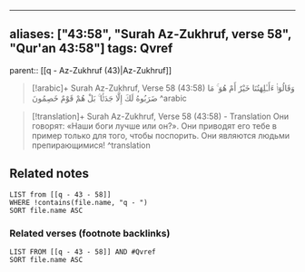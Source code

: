 
---
aliases: ["43:58", "Surah Az-Zukhruf, verse 58", "Qur'an 43:58"]
tags: Qvref
---

parent:: [[q - Az-Zukhruf (43)|Az-Zukhruf]]

> [!arabic]+ Surah Az-Zukhruf, Verse 58 (43:58)
> <span class="quran-arabic">وَقَالُوٓا۟ ءَأَـٰلِهَتُنَا خَيْرٌ أَمْ هُوَ ۚ مَا ضَرَبُوهُ لَكَ إِلَّا جَدَلًۢا ۚ بَلْ هُمْ قَوْمٌ خَصِمُونَ</span>
^arabic

> [!translation]+ Surah Az-Zukhruf, Verse 58 (43:58) - Translation
> Они говорят: «Наши боги лучше или он?». Они приводят его тебе в пример только для того, чтобы поспорить. Они являются людьми препирающимися!
^translation



## Related notes
```dataview
LIST from [[q - 43 - 58]]
WHERE !contains(file.name, "q - ")
SORT file.name ASC
```

### Related verses (footnote backlinks)
```dataview
LIST FROM [[q - 43 - 58]] AND #Qvref
SORT file.name ASC
```

